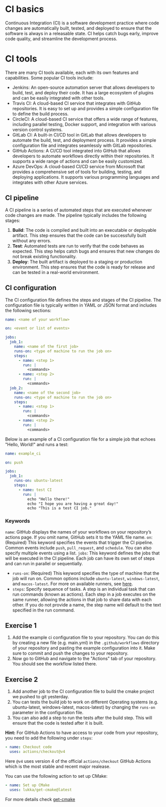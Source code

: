 # CI basics

Continuous Integration (CI) is a software development practice where code changes are automatically built, tested, and deployed to ensure that the software is always in a releasable state. CI helps catch bugs early, improve code quality, and streamline the development process.

# CI tools
There are many CI tools available, each with its own features and capabilities. Some popular CI tools include:
- Jenkins: An open-source automation server that allows developers to build, test, and deploy their code. It has a large ecosystem of plugins and can be easily integrated with other tools.
- Travis CI: A cloud-based CI service that integrates with GitHub repositories. It is easy to set up and provides a simple configuration file to define the build process.
- CircleCI: A cloud-based CI service that offers a wide range of features, including parallel testing, Docker support, and integration with various version control systems.
- GitLab CI: A built-in CI/CD tool in GitLab that allows developers to automate the build, test, and deployment process. It provides a simple configuration file and integrates seamlessly with GitLab repositories.
- GitHub Actions: A CI/CD tool integrated into GitHub that allows developers to automate workflows directly within their repositories. It supports a wide range of actions and can be easily customized.
- Azure DevOps: A cloud-based CI/CD service from Microsoft that provides a comprehensive set of tools for building, testing, and deploying applications. It supports various programming languages and integrates with other Azure services.


## CI pipeline
A CI pipeline is a series of automated steps that are executed whenever code changes are made. The pipeline typically includes the following stages:
1. **Build**: The code is compiled and built into an executable or deployable artifact. This step ensures that the code can be successfully built without any errors.
2. **Test**: Automated tests are run to verify that the code behaves as expected. This step helps catch bugs and ensures that new changes do not break existing functionality.
3. **Deploy**: The built artifact is deployed to a staging or production environment. This step ensures that the code is ready for release and can be tested in a real-world environment.


## CI configuration
The CI configuration file defines the steps and stages of the CI pipeline. The configuration file is typically written in YAML or JSON format and includes the following sections:
```yaml
name: <name of your workflow>

on: <event or list of events>

jobs:
  job_1:
    name: <name of the first job>
    runs-on: <type of machine to run the job on>
    steps:
      - name: <step 1>
        run: |
          <commands>
      - name: <step 2>
        run: |
          <commands>
  job_2:
    name: <name of the second job>
    runs-on: <type of machine to run the job on>
    steps:
      - name: <step 1>
        run: |
          <commands>
      - name: <step 2>
        run: |
          <commands>
```

Below is an example of a CI configuration file for a simple job that echoes "Hello, World!" and runs a test:
```yaml
name: example_ci

on: push

jobs:
  job_1:
    runs-on: ubuntu-latest
    steps:
      - name: test CI
        run: |
          echo "Hello there!"
          echo "I hope you are having a great day!"
          echo "This is a test CI job."
```

### Keywords
`name`: GitHub displays the names of your workflows on your repository’s actions page. If you omit name, GitHub sets it to the YAML file name.
`on`: (Required) This keyword specifies the events that trigger the CI pipeline. Common events include `push`, `pull_request`, and `schedule`. You can also specify multiple events using a list.
`jobs`: This keyword defines the jobs that will be executed in the CI pipeline. Each job can have its own set of steps and can run in parallel or sequentially.
 - `runs-on`: (Required) This keyword specifies the type of machine that the job will run on. Common options include `ubuntu-latest`, `windows-latest`, and `macos-latest`. For more on available runners, see [here](https://docs.github.com/en/actions/writing-workflows/workflow-syntax-for-github-actions#jobsjob_idruns-on).
 - `steps`: Specify sequence of tasks. A step is an individual task that can run commands (known as actions). Each step in a job executes on the same runner, allowing the actions in that job to share data with each other. If you do not provide a name, the step name will default to the text specified in the run command.

## Exercise 1
1. Add the example ci configuration file to your repository. You can do this by creating a new file (e.g. main.yml) in the `.github/workflows` directory of your repository and pasting the example configuration into it. Make sure to commit and push the changes to your repository.
2. Now go to GitHub and navigate to the "Actions" tab of your repository. You should see the workflow listed there.

## Exercise 2
1. Add another job to the CI configuration file to build the cmake project we pushed to git yesterday. 
2. You can tests the build job to work on different Operating systems (e.g. ubuntu-latest, windows-latest, macos-latest) by changing the `runs-on` parameter in the configuration file.
3. You can also add a step to run the tests after the build step. This will ensure that the code is tested after it is built.


**Hint:** For GitHub Actions to have access to your code from your repository, you need to add the following under `steps`:
```yaml
- name: Checkout code
  uses: actions/checkout@v4
``` 
Here `@v4` uses version 4 of the official `actions/checkout` GitHub Actions which is the most stable and recent major realease.

You can use the following action to set up CMake:
```yaml
- name: Set up CMake
  uses: lukka/get-cmake@latest
```
For more details check [get-cmake](https://github.com/lukka/get-cmake)

